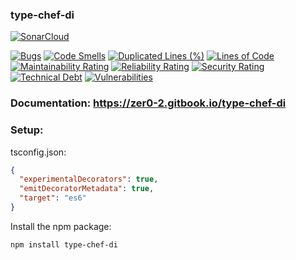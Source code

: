 ### type-chef-di
[![SonarCloud](https://sonarcloud.io/images/project_badges/sonarcloud-black.svg)](https://sonarcloud.io/summary/new_code?id=OpenZer0_type-chef-di)

[![Bugs](https://sonarcloud.io/api/project_badges/measure?project=OpenZer0_type-chef-di&metric=bugs)](https://sonarcloud.io/summary/new_code?id=OpenZer0_type-chef-di)
[![Code Smells](https://sonarcloud.io/api/project_badges/measure?project=OpenZer0_type-chef-di&metric=code_smells)](https://sonarcloud.io/summary/new_code?id=OpenZer0_type-chef-di)
[![Duplicated Lines (%)](https://sonarcloud.io/api/project_badges/measure?project=OpenZer0_type-chef-di&metric=duplicated_lines_density)](https://sonarcloud.io/summary/new_code?id=OpenZer0_type-chef-di)
[![Lines of Code](https://sonarcloud.io/api/project_badges/measure?project=OpenZer0_type-chef-di&metric=ncloc)](https://sonarcloud.io/summary/new_code?id=OpenZer0_type-chef-di)
[![Maintainability Rating](https://sonarcloud.io/api/project_badges/measure?project=OpenZer0_type-chef-di&metric=sqale_rating)](https://sonarcloud.io/summary/new_code?id=OpenZer0_type-chef-di)
[![Reliability Rating](https://sonarcloud.io/api/project_badges/measure?project=OpenZer0_type-chef-di&metric=reliability_rating)](https://sonarcloud.io/summary/new_code?id=OpenZer0_type-chef-di)
[![Security Rating](https://sonarcloud.io/api/project_badges/measure?project=OpenZer0_type-chef-di&metric=security_rating)](https://sonarcloud.io/summary/new_code?id=OpenZer0_type-chef-di)
[![Technical Debt](https://sonarcloud.io/api/project_badges/measure?project=OpenZer0_type-chef-di&metric=sqale_index)](https://sonarcloud.io/summary/new_code?id=OpenZer0_type-chef-di)
[![Vulnerabilities](https://sonarcloud.io/api/project_badges/measure?project=OpenZer0_type-chef-di&metric=vulnerabilities)](https://sonarcloud.io/summary/new_code?id=OpenZer0_type-chef-di)

### Documentation: https://zer0-2.gitbook.io/type-chef-di

### Setup:

tsconfig.json:
```json
{
  "experimentalDecorators": true,
  "emitDecoratorMetadata": true,
  "target": "es6"
}
```
Install the npm package:

```sh
npm install type-chef-di
```